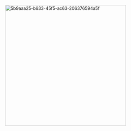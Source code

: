 <img width="392" alt="5b9aaa25-b633-45f5-ac63-206376594a5f" src="https://github.com/jetztlos/TFExamTest/assets/107435557/848a4fe8-5fec-4d5f-8f0c-d522b7078b9e">

